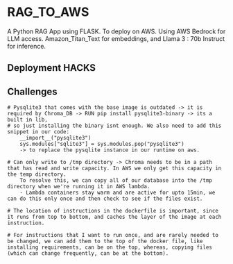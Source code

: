 # RAG_TO_AWS

A Python RAG App using FLASK. To deploy on AWS. Using AWS Bedrock for LLM access. Amazon_Titan_Text for embeddings, and Llama 3 : 70b Instruct for inference.

## Deployment HACKS

## Challenges

    # Pysqlite3 that comes with the base image is outdated -> it is required by Chroma_DB -> RUN pip install pysqlite3-binary -> its a built in lib,
    # so just installing the binary isnt enough. We also need to add this snippet in our code:
        __import__("pysqlite3")
        sys.modules["sqlite3"] = sys.modules.pop("pysqlite3")
        -> to replace the pysqlite instance in our runtime on aws.

    # Can only write to /tmp directory -> Chroma needs to be in a path that has read and write capacity. In AWS we only get this capacity in the temp directory.
        To resolve this, we can copy all of our database into the /tmp directory when we're running it in AWS lambda. 
        - Lambda containers stay warm and are active for upto 15min, we can do this only once and then check to see if the files exist. 

    # The location of instructions in the dockerfile is important, since it runs from top to bottom, and caches the layer of the image at each instruction.

    # For instructions that I want to run once, and are rarely needed to be changed, we can add them to the top of the docker file, like installing requirements, can be on the top, whereas, copying files (which can change frequently, can be at the bottom). 
